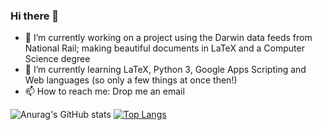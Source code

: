 ### Hi there 👋


<!-- **ThomasBoxall/ThomasBoxall** is a ✨ _special_ ✨ repository because its `README.md` (this file) appears on your GitHub profile. -->

- 🔭 I’m currently working on a project using the Darwin data feeds from National Rail; making beautiful documents in LaTeX and a Computer Science degree
- 🌱 I’m currently learning LaTeX, Python 3, Google Apps Scripting and Web languages (so only a few things at once then!)
- 📫 How to reach me: Drop me an email
<!--- 👯 I’m looking to collaborate on ...
- 🤔 I’m looking for help with ...
- 💬 Ask me about ... -->

<!--- 😄 Pronouns: ...
- ⚡ Fun fact: ... -->


![Anurag's GitHub stats](https://github-readme-stats.vercel.app/api?username=ThomasBoxall&show_icons=true&theme=github_dark)
[![Top Langs](https://github-readme-stats.vercel.app/api/top-langs/?username=ThomasBoxall&exclude_repo=A-Level-Revision-Sheets&theme=github_dark&layout=compact)](https://github.com/anuraghazra/github-readme-stats)
